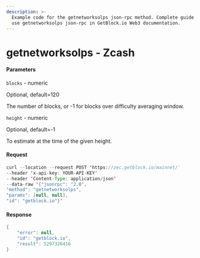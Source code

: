 ```yaml
---
description: >-
  Example code for the getnetworksolps json-rpc method. Сomplete guide on how to
  use getnetworksolps json-rpc in GetBlock.io Web3 documentation.
---
```


# getnetworksolps - Zcash

#### Parameters

`blocks` - numeric

Optional, default=120

The number of blocks, or -1 for blocks over difficulty averaging window.

`height` - numeric

Optional, default=-1

To estimate at the time of the given height.

#### Request

```java
curl --location --request POST 'https://zec.getblock.io/mainnet/' 
--header 'x-api-key: YOUR-API-KEY' 
--header 'Content-Type: application/json' 
--data-raw '{"jsonrpc": "2.0",
"method": "getnetworksolps",
"params": [null, null],
"id": "getblock.io"}'
```

#### Response

```java
{
    "error": null,
    "id": "getblock.io",
    "result": 5297326416
}
```
